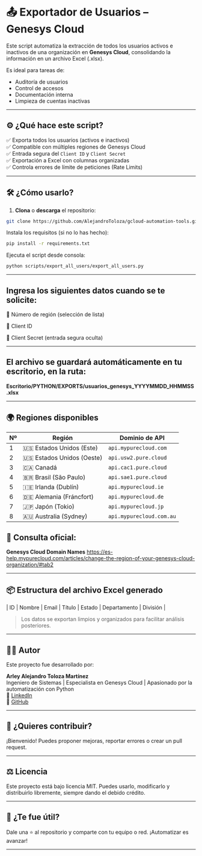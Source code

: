 # 📤 Exportador de Usuarios – Genesys Cloud

Este script automatiza la extracción de todos los usuarios activos e inactivos de una organización en **Genesys Cloud**, consolidando la información en un archivo Excel (.xlsx).

Es ideal para tareas de:
- Auditoría de usuarios
- Control de accesos
- Documentación interna
- Limpieza de cuentas inactivas

---

## ⚙️ ¿Qué hace este script?

✅ Exporta todos los usuarios (activos e inactivos)  
✅ Compatible con múltiples regiones de Genesys Cloud  
✅ Entrada segura del `Client ID` y `Client Secret`  
✅ Exportación a Excel con columnas organizadas  
✅ Controla errores de límite de peticiones (Rate Limits)

---

## 🛠️ ¿Cómo usarlo?

1. **Clona** o **descarga** el repositorio:

```bash
git clone https://github.com/AlejandroToloza/gcloud-automation-tools.git
```

Instala los requisitos (si no lo has hecho):

```bash
pip install -r requirements.txt
```

Ejecuta el script desde consola:

```bash
python scripts/export_all_users/export_all_users.py
```
---

## Ingresa los siguientes datos cuando se te solicite:

🔸 Número de región (selección de lista)

🔸 Client ID

🔸 Client Secret (entrada segura oculta)

---

## El archivo se guardará automáticamente en tu escritorio, en la ruta:

**Escritorio/PYTHON/EXPORTS/usuarios_genesys_YYYYMMDD_HHMMSS.xlsx**

---

## 🌍 Regiones disponibles

| Nº | Región                    | Dominio de API              |
|----|---------------------------|------------------------------|
| 1  | 🇺🇸 Estados Unidos (Este)  | `api.mypurecloud.com`        |
| 2  | 🇺🇸 Estados Unidos (Oeste) | `api.usw2.pure.cloud`        |
| 3  | 🇨🇦 Canadá                 | `api.cac1.pure.cloud`        |
| 4  | 🇧🇷 Brasil (São Paulo)     | `api.sae1.pure.cloud`        |
| 5  | 🇮🇪 Irlanda (Dublín)       | `api.mypurecloud.ie`         |
| 6  | 🇩🇪 Alemania (Fráncfort)   | `api.mypurecloud.de`         |
| 7  | 🇯🇵 Japón (Tokio)          | `api.mypurecloud.jp`         |
| 8  | 🇦🇺 Australia (Sydney)     | `api.mypurecloud.com.au`     |

## 🔗 Consulta oficial:
**Genesys Cloud Domain Names**
https://es-help.mypurecloud.com/articles/change-the-region-of-your-genesys-cloud-organization/#tab2

---

## 📦 Estructura del archivo Excel generado
| ID | Nombre | Email | Título | Estado | Departamento | División |

> Los datos se exportan limpios y organizados para facilitar análisis posteriores.

---

## 🙋‍♂️ Autor

Este proyecto fue desarrollado por:

**Arley Alejandro Toloza Martínez**  
Ingeniero de Sistemas | Especialista en Genesys Cloud | Apasionado por la automatización con Python  
🔗 [LinkedIn](https://www.linkedin.com/in/alejandrotoloza)  
🔗 [GitHub](https://github.com/AlejandroToloza)

---

## 🤝 ¿Quieres contribuir?

¡Bienvenido! Puedes proponer mejoras, reportar errores o crear un pull request.

---

## ⚖️ Licencia

Este proyecto está bajo licencia MIT.
Puedes usarlo, modificarlo y distribuirlo libremente, siempre dando el debido crédito.

---

## 🎯 ¿Te fue útil?
Dale una ⭐ al repositorio y comparte con tu equipo o red. ¡Automatizar es avanzar!

---